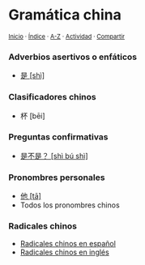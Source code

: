 # Gramática china
<sup>[Inicio](../index.md) · [Índice](../indices/gramaticas.md) · [A-Z](../indices/alfabetico.md) · [Actividad](../indices/actividad.md) · [Compartir](https://x.com/intent/tweet?text=Gram%C3%A1tica%20china%2C%20clasificada%20por%20temas%2C%20en%20Jucardus.%0A%E2%86%92%20https%3A%2F%2Fjucardus.github.io%2Findices%2Fgramatica-china.md%0A%0A%23grmtc_chn_jucardus%20%23grmtc_jucardus%20%23indcs_jucardus%0A%40jucardus)</sup>

### Adverbios asertivos o enfáticos

* [是 [shì]](../contenido/s/h/i/shi4-26159.md)

### Clasificadores chinos

* 杯 [bēi]

### Preguntas confirmativas

* [是不是？ [shì bú shì]](../contenido/s/h/i/shi4-bu2-shi4.md)

### Pronombres personales

* [他 [tā]](../contenido/t/a/1/ta1-20182.md)
* Todos los pronombres chinos

### Radicales chinos

* [Radicales chinos en español](../contenido/r/a/d/radicales-chinos-espanol.md)
* [Radicales chinos en inglés](../contenido/r/a/d/radicales-chinos-ingles.md)
